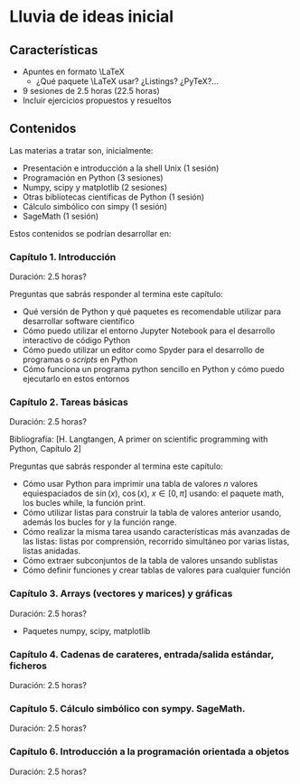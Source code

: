 # Lluvia de ideas inicial

## Características

* Apuntes en formato \LaTeX
    * ¿Qué paquete \LaTeX usar? ¿Listings? ¿PyTeX?...
* 9 sesiones de 2.5 horas (22.5 horas)
* Incluir ejercicios propuestos y resueltos

## Contenidos

Las materias a tratar son, inicialmente:

* Presentación e introducción a la shell Unix (1 sesión)
* Programación en Python (3 sesiones)
* Numpy, scipy y matplotlib (2 sesiones)
* Otras bibliotecas científicas de Python (1 sesión)
* Cálculo simbólico con simpy (1 sesión)
* SageMath (1 sesión)

Estos contenidos se podrían desarrollar en:

### Capítulo 1. Introducción

Duración: 2.5 horas?

Preguntas que sabrás responder al termina este capítulo:
  * Qué versión de Python y qué paquetes es recomendable utilizar para desarrollar software científico
  * Cómo puedo utilizar el entorno Jupyter Notebook para el desarrollo interactivo de código Python
  * Cómo puedo utilizar un editor como Spyder para el desarrollo de programas o *scripts* en Python
  * Cómo funciona un programa python sencillo en Python y cómo puedo ejecutarlo en estos entornos


### Capítulo 2. Tareas básicas

Duración: 2.5 horas?

Bibliografía: [H. Langtangen, A primer on scientific programming with Python, Capítulo 2]

Preguntas que sabrás responder al termina este capítulo:
  * Cómo usar Python para imprimir una tabla de valores $n$ valores
    equiespaciados de $\sin(x)$, $\cos(x)$, $x\in [0,\pi]$ usando: el
    paquete math, los bucles while, la función print.
  * Cómo utilizar listas para construir la tabla de valores anterior
    usando, además los bucles for y la función range.
  * Cómo realizar la misma tarea usando características más avanzadas
    de las listas: listas por comprensión, recorrido simultáneo por
    varias listas, listas anidadas.
  * Cómo extraer subconjuntos de la tabla de valores unsando sublistas
  * Cómo definir funciones y crear tablas de valores para cualquier función

### Capítulo 3. Arrays (vectores y marices) y gráficas

Duración: 2.5 horas?

* Paquetes numpy, scipy, matplotlib

### Capítulo 4. Cadenas de carateres, entrada/salida estándar, ficheros

Duración: 2.5 horas?

### Capítulo 5. Cálculo simbólico con sympy. SageMath.

Duración: 2.5 horas?

### Capítulo 6. Introducción a la programación orientada a objetos

Duración: 2.5 horas?

